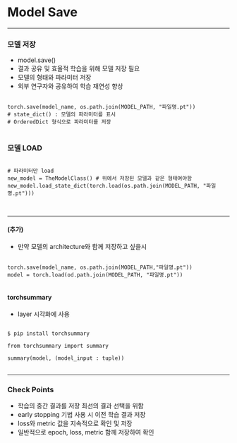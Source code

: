 # Model Save

* * *

### 모델 저장
* model.save()
* 결과 공유 및 효율적 학습을 위해 모델 저장 필요
* 모델의 형태와 파라미터 저장
* 외부 연구자와 공유하여 학습 재연성 향상

<pre>
<code>
torch.save(model_name, os.path.join(MODEL_PATH, "파일명.pt"))
# state_dict() : 모델의 파라미터를 표시
# OrderedDict 형식으로 파라미터를 저장
</code>
</pre>

### 모델 LOAD

<pre>
<code>
# 파라미터만 load
new_model = TheModelClass() # 위에서 저장된 모델과 같은 형태여야함
new_model.load_state_dict(torch.load(os.path.join(MODEL_PATH, "파일명.pt")))

</code>
</pre>


* * *

#### (추가)
- 만약 모델의 architecture와 함께 저장하고 싶을시 

<pre>
<code>
torch.save(model_name, os.path.join(MODEL_PATH,"파일명.pt"))
model = torch.load(od.path.join(MODEL_PATH, "파일명.pt"))
</code>
</pre>

#### torchsummary
* layer 시각화에 사용
<pre>
<code>
$ pip install torchsummary

from torchsummary import summary

summary(model, (model_input : tuple))
</code>
</pre>


* * *

### Check Points
* 학습의 중간 결과를 저장 최선의 결과 선택을 위함
* early stopping 기법 사용 시 이전 학습 결과 저장
* loss와 metric 값을 지속적으로 확인 및 저장
* 일반적으로 epoch, loss, metric 함께 저장하여 확인
  

